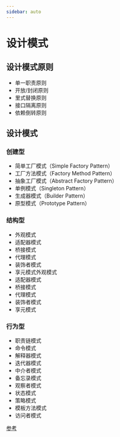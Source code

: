 ```yaml
---
sidebar: auto
---
```


# 设计模式

## 设计模式原则

- 单一职责原则
- 开放/封闭原则
- 里式替换原则
- 接口隔离原则
- 依赖倒转原则

## 设计模式

### 创建型

- 简单工厂模式（Simple Factory Pattern）
- 工厂方法模式（Factory Method Pattern）
- 抽象工厂模式（Abstract Factory Pattern）
- 单例模式（Singleton Pattern）
- 生成器模式（Builder Pattern）
- 原型模式（Prototype Pattern）

### 结构型

- 外观模式
- 适配器模式
- 桥接模式
- 代理模式
- 装饰者模式
- 享元模式外观模式
- 适配器模式
- 桥接模式
- 代理模式
- 装饰者模式
- 享元模式

### 行为型

- 职责链模式
- 命令模式
- 解释器模式
- 迭代器模式
- 中介者模式
- 备忘录模式
- 观察者模式
- 状态模式
- 策略模式
- 模板方法模式
- 访问者模式

[参考](https://juejin.cn/post/6844903795017646094)
